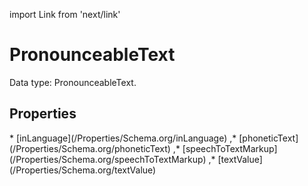 import Link from 'next/link'

# PronounceableText

Data type: PronounceableText.

## Properties

<Grid>
* [inLanguage](/Properties/Schema.org/inLanguage)
,* [phoneticText](/Properties/Schema.org/phoneticText)
,* [speechToTextMarkup](/Properties/Schema.org/speechToTextMarkup)
,* [textValue](/Properties/Schema.org/textValue)

</Grid>

